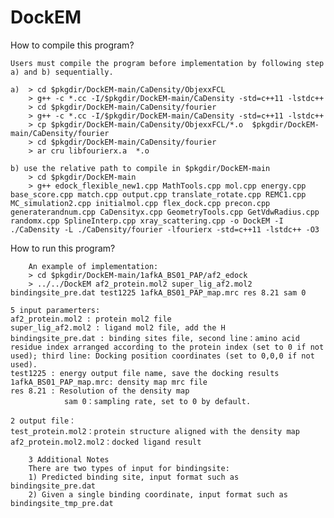 # DockEM
How to compile this program?

    Users must compile the program before implementation by following step a) and b) sequentially.

    a)  > cd $pkgdir/DockEM-main/CaDensity/ObjexxFCL
        > g++ -c *.cc -I/$pkgdir/DockEM-main/CaDensity -std=c++11 -lstdc++
        > cd $pkgdir/DockEM-main/CaDensity/fourier
        > g++ -c *.cc -I/$pkgdir/DockEM-main/CaDensity -std=c++11 -lstdc++
        > cp $pkgdir/DockEM-main/CaDensity/ObjexxFCL/*.o  $pkgdir/DockEM-main/CaDensity/fourier
        > cd $pkgdir/DockEM-main/CaDensity/fourier
        > ar cru libfourierx.a  *.o

    b) use the relative path to compile in $pkgdir/DockEM-main
        > cd $pkgdir/DockEM-main
        > g++ edock_flexible_new1.cpp MathTools.cpp mol.cpp energy.cpp base_score.cpp match.cpp output.cpp translate_rotate.cpp REMC1.cpp  MC_simulation2.cpp initialmol.cpp flex_dock.cpp precon.cpp generaterandnum.cpp CaDensityx.cpp GeometryTools.cpp GetVdwRadius.cpp randomx.cpp SplineInterp.cpp xray_scattering.cpp -o DockEM -I ./CaDensity -L ./CaDensity/fourier -lfourierx -std=c++11 -lstdc++ -O3

How to run this program?
  
        An example of implementation:
        > cd $pkgdir/DockEM-main/1afkA_BS01_PAP/af2_edock
        > ../../DockEM af2_protein.mol2 super_lig_af2.mol2 bindingsite_pre.dat test1225 1afkA_BS01_PAP_map.mrc res 8.21 sam 0
       
	5 input paramerters:
	af2_protein.mol2 : protein mol2 file
	super_lig_af2.mol2 : ligand mol2 file, add the H
	bindingsite_pre.dat : binding sites file, second line：amino acid residue index arranged according to the protein index (set to 0 if not used); third line: Docking position coordinates (set to 0,0,0 if not used).
	test1225 : energy output file name, save the docking results
	1afkA_BS01_PAP_map.mrc: density map mrc file
	res 8.21 : Resolution of the density map
                sam 0：sampling rate, set to 0 by default.
	 
	2 output file：
	test_protein.mol2：protein structure aligned with the density map
	af2_protein.mol2.mol2：docked ligand result

        3 Additional Notes
        There are two types of input for bindingsite:
        1) Predicted binding site, input format such as bindingsite_pre.dat
        2) Given a single binding coordinate, input format such as bindingsite_tmp_pre.dat



